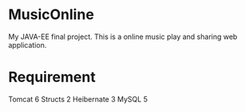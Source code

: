 MusicOnline
===========
My JAVA-EE final project.
This is a online music play and sharing web application.

Requirement
===========
Tomcat 6
Structs 2
Heibernate 3
MySQL 5


